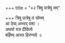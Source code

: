 +++
title = "०२ त्रिषु पात्रेषु तम्"

+++
त्रिषु पात्रेषु तं सोमम्  
आ देव्य् अभरद् वशा ।  
अथर्वा यत्र दीक्षितो  
बर्हिष्य् आस्त हिरण्यये ॥